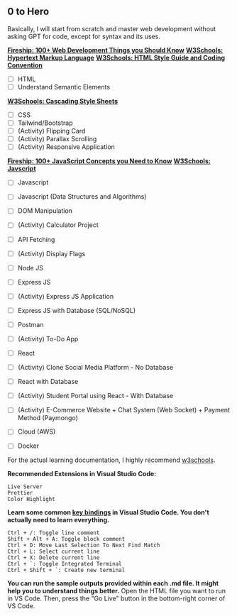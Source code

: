 ## 0 to Hero
Basically, I will start from scratch and master web development without asking GPT for code, except for syntax and its uses.

**[Fireship: 100+ Web Development Things you Should Know](https://www.youtube.com/watch?v=erEgovG9WBs&t=614s)**
**[W3Schools: Hypertext Markup Language](https://www.w3schools.com/html/default.asp)**
**[W3Schools: HTML Style Guide and Coding Convention](https://www.w3schools.com/Html/html5_syntax.asp)**
- [ ] HTML
- [ ] Understand Semantic Elements

**[W3Schools: Cascading Style Sheets](https://www.w3schools.com/css/default.asp)**
- [ ] CSS
- [ ] Tailwind/Bootstrap
- [ ] (Activity) Flipping Card
- [ ] (Activity) Parallax Scrolling
- [ ] (Activity) Responsive Application

**[Fireship: 100+ JavaScript Concepts you Need to Know](https://www.youtube.com/watch?v=lkIFF4maKMU)**
**[W3Schools: Javscript](https://www.w3schools.com/js/default.asp)**
- [ ] Javascript
- [ ] Javascript (Data Structures and Algorithms)
- [ ] DOM Manipulation
- [ ] (Activity) Calculator Project
- [ ] API Fetching
- [ ] (Activity) Display Flags
      
- [ ] Node JS
- [ ] Express JS
- [ ] (Activity) Express JS Application
- [ ] Express JS with Database (SQL/NoSQL)
- [ ] Postman
- [ ] (Activity) To-Do App
      
- [ ] React
- [ ] (Activity) Clone Social Media Platform - No Database
- [ ] React with Database
- [ ] (Activity) Student Portal using React - With Database
- [ ] (Activity) E-Commerce Website + Chat System (Web Socket) + Payment Method (Paymongo)
      
- [ ] Cloud (AWS)
- [ ] Docker

For the actual learning documentation, I highly recommend <a href="https://www.w3schools.com/html/default.asp">w3schools</a>.

<b>Recommended Extensions in Visual Studio Code:</b>

```
Live Server
Prettier
Color Highlight
```

<b>Learn some common <a href="https://dev.to/devland/100-crucial-keyboard-shortcuts-for-vs-code-users-4474">key bindings</a> in Visual Studio Code. You don't actually need to learn everything.</b>

```
Ctrl + /: Toggle line comment
Shift + Alt + A: Toggle block comment
Ctrl + D: Move Last Selection To Next Find Match
Ctrl + L: Select current line
Ctrl + X: Delete current line
Ctrl + `: Toggle Integrated Terminal
Ctrl + Shift + `: Create new terminal
```

<b>You can run the sample outputs provided within each .md file. It might help you to understand things better.</b> Open the HTML file you want to run in VS Code. Then, press the "Go Live" button in the bottom-right corner of VS Code.
